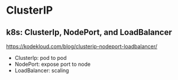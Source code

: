 # ClusterIP

## k8s: ClusterIp, NodePort, and LoadBalancer
https://kodekloud.com/blog/clusterip-nodeport-loadbalancer/

- ClusterIp: pod to pod
- NodePort: expose port to node
- LoadBalancer: scaling
